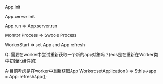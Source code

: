 App.init

App.server init

App.run => App.server.run

Monitor Process => Swoole Process

WorkerStart => set App and App refresh

Q: 需要在worker中尝试重新获取一个新的app对象吗？(eos是在重新在Worker类中初始化组件的)

A:目前考虑是在worker中重新获取App
Worker::setApplication() => $this->app = App::refreshApp();